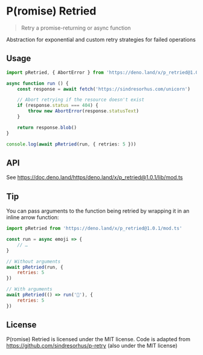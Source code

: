 # P(romise) Retried

> Retry a promise-returning or async function

Abstraction for exponential and custom retry strategies for failed operations

## Usage

``` ts
import pRetried, { AbortError } from 'https://deno.land/x/p_retried@1.0.1/mod.ts'

async function run () {
	const response = await fetch('https://sindresorhus.com/unicorn')

	// Abort retrying if the resource doesn't exist
	if (response.status === 404) {
		throw new AbortError(response.statusText)
	}

	return response.blob()
}

console.log(await pRetried(run, { retries: 5 }))
```

## API

See https://doc.deno.land/https/deno.land/x/p_retried@1.0.1/lib/mod.ts

## Tip

You can pass arguments to the function being retried by wrapping it in an inline arrow function:

``` js
import pRetried from 'https://deno.land/x/p_retried@1.0.1/mod.ts'

const run = async emoji => {
    // …
}

// Without arguments
await pRetried(run, {
    retries: 5
})

// With arguments
await pRetried(() => run('🦄'), {
    retries: 5
})
```

## License

P(romise) Retried is licensed under the MIT license.
Code is adapted from https://github.com/sindresorhus/p-retry (also under the MIT license)

